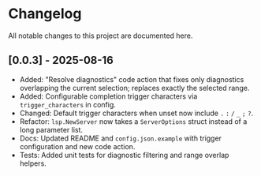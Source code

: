 # Changelog

All notable changes to this project are documented here.

## [0.0.3] - 2025-08-16

- Added: "Resolve diagnostics" code action that fixes only diagnostics overlapping the current selection; replaces exactly the selected range.
- Added: Configurable completion trigger characters via `trigger_characters` in config.
- Changed: Default trigger characters when unset now include `.` `:` `/` `_` `;` `?`.
- Refactor: `lsp.NewServer` now takes a `ServerOptions` struct instead of a long parameter list.
- Docs: Updated README and `config.json.example` with trigger configuration and new code action.
- Tests: Added unit tests for diagnostic filtering and range overlap helpers.

